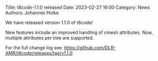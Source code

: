 

Title: t8code-1.1.0 released Date: 2023-02-27 16:00 Category: News Authors: Johannes Holke

We have released version 1.1.0 of t8code!

New features include an improved handling of cmesh attributes. Now, multiple attributes per tree are supported.

For the full change log see: https://github.com/DLR-AMR/t8code/releases/tag/v1.1.0
